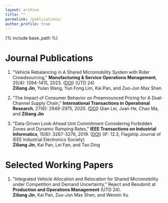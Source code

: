 ```yaml
---
layout: archive
title: ""
permalink: /publications/
author_profile: true
---
```

{% include base_path %} 

# Journal Publications
1. "Vehicle Rebalancing in A Shared Micromobility System with Rider Crowdsourcing," **Manufacturing & Service Operations Management**, 25(4): 1394-1415, 2023. ([DOI](https://pubsonline.informs.org/doi/abs/10.1287/msom.2023.1199)) (UTD 24)   
**Ziliang Jin**, Yulan Wang, Yun Fong Lim, Kai Pan, and Zuo-Jun Max Shen

1. "The Impact of Consumer Behavior on Preannounced Pricing for A Dual‐Channel Supply Chain," **International Transactions in Operational Research**, 27(6): 2949-2975, 2020. ([DOI](https://onlinelibrary.wiley.com/doi/full/10.1111/itor.12786?casa_token=jL5k6n08WjQAAAAA%3AO_w70zG93JZ379_U8CWO610KDsrH8Aqu1FOzlAKXz-nHSPFljNDFC7QJuioNFOt0TZucgG1eJkyGEEdm)) 
 Qian Lei, Juan He, Chao Ma, and **Ziliang Jin**

1. "Data-Driven Look-Ahead Unit Commitment Considering Forbidden Zones and Dynamic Ramping Rates," **IEEE Transactions on Industrial Informatics**, 15(6): 3267-3276, 2019. ([DOI](https://ieeexplore.ieee.org/abstract/document/8493336?casa_token=9prJPr0QauMAAAAA:ywW_WcplPwc_2xz2cq_pgEYnaxjR5wW47MWsuOeoT5wwprimBnr0uX9_MqIEz9JrzoxW2bjztw)) (IF: 12.3, Flagship Journal of IEEE Industrial Electronics Society)   
**Ziliang Jin**, Kai Pan, Lei Fan, and Tao Ding

# Selected Working Papers
1. "Integrated Vehicle Allocation and Relocation for Shared Micromobility under Competition and Demand Uncertainty," Reject and Resubmit at **Production and Operations Management** (UTD 24).   
**Ziliang Jin**, Kai Pan, Zuo-Jun Max Shen, and Wenxin Xu

